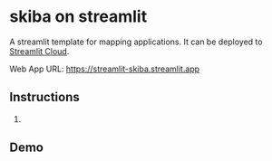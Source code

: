 # skiba on streamlit

A streamlit template for mapping applications. It can be deployed to [Streamlit Cloud](https://streamlit.io/cloud).

Web App URL: <https://streamlit-skiba.streamlit.app>

## Instructions

1.
## Demo

